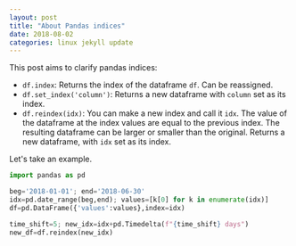 ```yaml
---
layout: post
title: "About Pandas indices"
date: 2018-08-02
categories: linux jekyll update
---
```

This post aims to clarify pandas indices:
* `df.index`: Returns the index of the dataframe `df`. Can be reassigned.
* `df.set_index('column')`: Returns a new dataframe with `column` set as its index.
* `df.reindex(idx)`: You can make a new index and call it `idx`. The value of the dataframe at the index values are equal to the previous index. The resulting dataframe can be larger or smaller than the original. Returns a new dataframe, with `idx` set as its index.

Let's take an example.

``` python
import pandas as pd

beg='2018-01-01'; end='2018-06-30'
idx=pd.date_range(beg,end); values=[k[0] for k in enumerate(idx)]
df=pd.DataFrame({'values':values},index=idx)

time_shift=5; new_idx=idx+pd.Timedelta(f"{time_shift} days")
new_df=df.reindex(new_idx)
```
